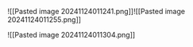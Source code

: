 ![[Pasted image 20241124011241.png]]![[Pasted image 20241124011255.png]]

![[Pasted image 20241124011304.png]]